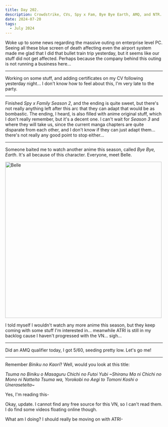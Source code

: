 ```yaml
---
title: Day 202.
description: Crowdstrike, CVs, Spy x Fam, Bye Bye Earth, AMQ, and NTR.
date: 2024-07-20
tags: 
  - July 2024
---
```


Woke up to some news regarding the massive outing on enterprise level PC. Seeing all these blue screen of death affecting even the airport system made me glad that I did that bullet train trip yesterday, but it seems like our stuff did not get affected. Perhaps because the company behind this outing is not running a business here...

-----

Working on some stuff, and adding certificates on my CV following yesterday night... I don't know how to feel about this, I'm very late to the party.

-----

Finished *Spy x Family Season 2*, and the ending is quite sweet, but there's not really anything left after this arc that they can adapt that would be as bombastic. The ending, I heard, is also filled with anime original stuff, which I don't really remember, but it's a decent one. I can't wait for *Season 3* and where they will take us, since the current manga chapters are quite disparate from each other, and I don't know if they can just adapt them... there's not really any good point to stop either...

-----

Someone baited me to watch another anime this season, called *Bye Bye, Earth*. It's all because of this character. Everyone, meet Belle.

<a href="https://imgur.com/bkteuBE"><img src="https://i.imgur.com/bkteuBE.png" title="source: imgur.com" width="500px" alt="Belle"/></a>

I told myself I wouldn't watch any more anime this season, but they keep coming with some stuff I'm interested in... meanwhile ATRI is still in my backlog cause I haven't progressed with the VN... sigh...

-----

Did an AMQ qualifier today, I got 5/60, seeding pretty low. Let's go me!

-----

Remember *Biniku no Kaori*? Well, would you look at this title:

*Tsuma no Biniku o Masaguru Chichi no Futoi Yubi ~Shiranu Ma ni Chichi no Mono ni Natteita Tsuma wa, Yorokobi no Aegi to Tomoni Koshi o Uneraseteita~*

Yes, I'm reading this-

Okay, update. I cannot find any free source for this VN, so I can't read them. I do find some videos floating online though.

What am I doing? I should really be moving on with ATRI-